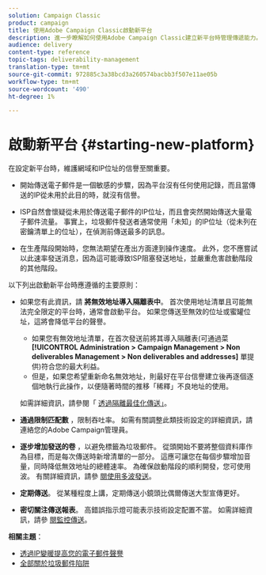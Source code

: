 ```yaml
---
solution: Campaign Classic
product: campaign
title: 使用Adobe Campaign Classic啟動新平台
description: 進一步瞭解如何使用Adobe Campaign Classic建立新平台時管理傳遞能力。
audience: delivery
content-type: reference
topic-tags: deliverability-management
translation-type: tm+mt
source-git-commit: 972885c3a38bcd3a260574bacbb3f507e11ae05b
workflow-type: tm+mt
source-wordcount: '490'
ht-degree: 1%

---
```



# 啟動新平台 {#starting-new-platform}

在設定新平台時，維護網域和IP位址的信譽至關重要。

* 開始傳送電子郵件是一個敏感的步驟，因為平台沒有任何使用記錄，而且當傳送的IP從未用於此目的時，就沒有信譽。

* ISP自然會懷疑從未用於傳送電子郵件的IP位址，而且會突然開始傳送大量電子郵件流量。 事實上，垃圾郵件發送者通常使用「未知」的IP位址（從未列在密鑰清單上的位址），在偵測前傳送最多的訊息。

* 在生產階段開始時，您無法期望在產出方面達到操作速度。 此外，您不應嘗試以此速率發送消息，因為這可能導致ISP阻塞發送地址，並嚴重危害啟動階段的其他階段。

以下列出啟動新平台時應遵循的主要原則：

* 如果您有此資訊，請 **將無效地址導入隔離表中**。
首次使用地址清單且可能無法完全限定的平台時，通常會啟動平台。 如果您傳送至無效的位址或蜜罐位址，這將會降低平台的聲譽。

   * 如果您有無效地址清單，在首次發送前將其導入隔離表(可通過菜 **[!UICONTROL Administration > Campaign Management > Non deliverables Management > Non deliverables and addresses]** 單提供)符合您的最大利益。
   * 但是，如果您希望重新命名無效地址，則最好在平台信譽建立後再逐個逐個地執行此操作，以便隨著時間的推移「稀釋」不良地址的使用。

   如需詳細資訊，請參閱「 [透過隔離最佳化傳送」](../../delivery/using/understanding-quarantine-management.md#optimizing-your-delivery-through-quarantines)。
* **通過限制匹配數** ，限制吞吐率。 如需有關調整此類技術設定的詳細資訊，請連絡您的Adobe Campaign管理員。
* **逐步增加發送的卷** ，以避免標籤為垃圾郵件。 從頭開始不要將整個資料庫作為目標，而是每次傳送時新增清單的一部分。 這應可讓您在每個步驟增加音量，同時降低無效地址的總體速率。 為確保啟動階段的順利開發，您可使用波。 有關詳細資訊，請參 [閱使用多波發送](../../delivery/using/steps-sending-the-delivery.md#sending-using-multiple-waves)。
* **定期傳送**。 從某種程度上講，定期傳送小鏡頭比偶爾傳送大型宣傳更好。
* **密切關注傳送報表**。 高錯誤指示燈可能表示技術設定配置不當。 如需詳細資訊，請參 [閱監控傳送](../../delivery/using/monitoring-a-delivery.md)。

**相關主題**：
* [透過IP變暖提高您的電子郵件聲譽](https://helpx.adobe.com/campaign/kb/increase-email-rep-ip-warming.html)
* [全部關於垃圾郵件陷阱](https://helpx.adobe.com/campaign/kb/spam-traps.html)